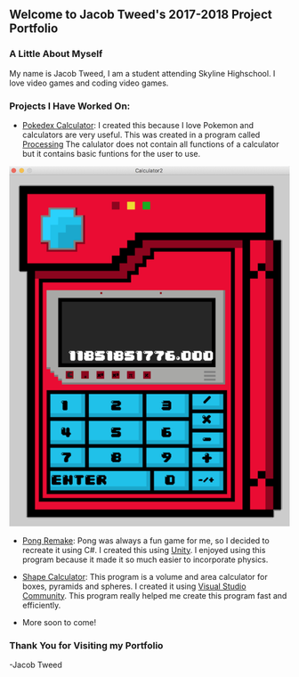 ## Welcome to Jacob Tweed's 2017-2018 Project Portfolio

### A Little About Myself
My name is Jacob Tweed, I am a student attending Skyline Highschool. I love video games and coding video games. 

### Projects I Have Worked On:


- [Pokedex Calculator](https://github.com/JacobTWeeDzYTweed/Calculator): I created this because I love Pokemon and calculators are very useful. This was created in a program called [Processing](https://processing.org/) The calulator does not contain all functions of a calculator but it contains basic funtions for the user to use.

![](https://github.com/JacobTWeeDzYTweed/ProgrammingPortfolio2018/blob/master/Picture/PokedexCalculator.png)
- [Pong Remake](https://github.com/JacobTWeeDzYTweed/PongBall): Pong was always a fun game for me, so I decided to recreate it using C#. I created this using [Unity](https://unity3d.com/). I enjoyed using this program because it made it so much easier to incorporate physics.

- [Shape Calculator](https://github.com/JacobTWeeDzYTweed/JTTShape): This program is a volume and area calculator for boxes, pyramids and spheres. I created it using [Visual Studio Community](https://www.visualstudio.com/vs/community/). This program really helped me create this program fast and efficiently.

- More soon to come!

### Thank You for Visiting my Portfolio
-Jacob Tweed
